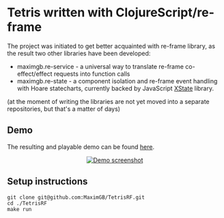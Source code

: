# Tetris written with ClojureScript/re-frame

The project was initiated to get better acquainted with re-frame library, as the result two other libraries have been developed:

- maximgb.re-service - a universal way to translate re-frame co-effect/effect requests into function calls
- maximgb.re-state   - a component isolation and re-frame event handling with Hoare statecharts, currently backed
                       by JavaScript [XState](https://xstate.js.org) library.

(at the moment of writing the libraries are not yet moved into a separate repositories, but that's a matter of days)

## Demo

The resulting and playable demo can be found [here](https://maximgb.github.io/TetrisRF/example/).
<div style="text-align: center">
  <a href="https://maximgb.github.io/TetrisRF/example" title="Go to the demo">
    <img src="https://maximgb.github.io/TetrisRF/images/demo.png" alt="Demo screenshot"/>
  </a>
</div>


## Setup instructions

```shell
git clone git@github.com:MaximGB/TetrisRF.git
cd ./TetrisRF
make run
```

